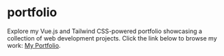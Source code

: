 # portfolio

Explore my Vue.js and Tailwind CSS-powered portfolio showcasing a collection of web development projects. Click the link below to browse my work:
[My Portfolio](https://filiptashkoski.netlify.app/).


